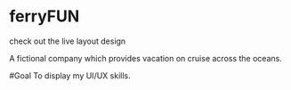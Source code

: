 # ferryFUN
check out the live layout design

A fictional company which provides vacation on cruise across the oceans.

#Goal
To display my UI/UX skills.

